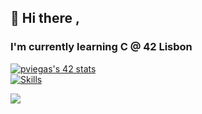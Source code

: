 ## 👋 Hi there , 

### I'm currently learning C @ 42 Lisbon

[![pviegas's 42 stats](https://badge.mediaplus.ma/darkblue/pviegas?1337Badge=off&UM6P=off)](https://github.com/oakoudad/badge42)
<br>
[![Skills](https://skillicons.dev/icons?i=c,cmake,bash,linux,git,github,vim,vscode)](https://skillicons.dev)

[![](https://visitcount.itsvg.in/api?id=pfviegas&label=%20&color=1&icon=5&pretty=false)](https://visitcount.itsvg.in)
